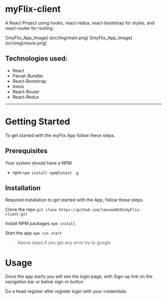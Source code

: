 # myFlix-client

A React Project using hooks, react-redux, react-bootstrap for styles, and react-router for routing.

[comment]: <> (insert image for myflix client)

![myFlix_App_Image] (src/img/main.png)
![myFlix_App_Image] (src\img\movie.png)

## Technologies used:

- React
- Parcel-Bundler
- React-Bootstrap
- Axios
- React-Router
- React-Redux

---

[comment]: <> (insert host site)

# Getting Started

To get started with the myFlix App follow these steps.

## Prerequisites

Your system should have a NPM.

- npm
  `npm install npm@latest -g`

## Installation

Required installation to get started with the App, follow these steps.

Clone the repo
`git clone https://github.com/leevee6039/myFlix-client.git`

Install NPM packages
`npm install`

Start the app
`npm run start`

> Above steps if you get any error try to google

# Usage

Once the app starts you will see the login page, with Sign-up link on the navigation bar or below sign-in button

Go a head register after register login with your credentials.
